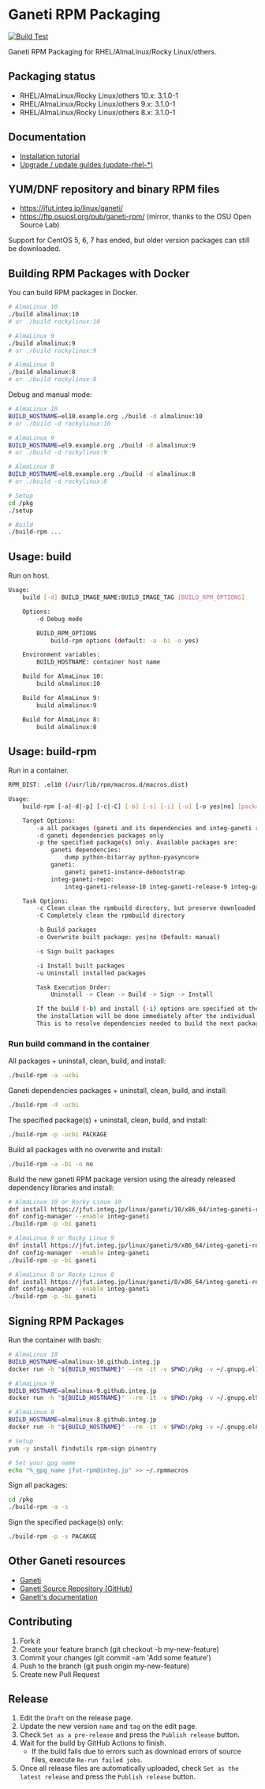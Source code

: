 # Ganeti RPM Packaging

[![Build Test](https://github.com/jfut/ganeti-rpm/workflows/Build%20Test/badge.svg?branch=master)](https://github.com/jfut/ganeti-rpm/actions?query=workflow%3A%22Build+Test%22)

Ganeti RPM Packaging for RHEL/AlmaLinux/Rocky Linux/others.

## Packaging status

- RHEL/AlmaLinux/Rocky Linux/others 10.x: 3.1.0-1
- RHEL/AlmaLinux/Rocky Linux/others 9.x: 3.1.0-1
- RHEL/AlmaLinux/Rocky Linux/others 8.x: 3.1.0-1

## Documentation

- [Installation tutorial](https://github.com/jfut/ganeti-rpm/blob/master/doc/install-rhel.md)
- [Upgrade / update guides (update-rhel-*)](https://github.com/jfut/ganeti-rpm/tree/master/doc)

## YUM/DNF repository and binary RPM files

- https://jfut.integ.jp/linux/ganeti/
- https://ftp.osuosl.org/pub/ganeti-rpm/ (mirror, thanks to the OSU Open Source Lab)

Support for CentOS 5, 6, 7 has ended, but older version packages can still be downloaded.

## Building RPM Packages with Docker

You can build RPM packages in Docker.

```bash
# AlmaLinux 10
./build almalinux:10
# or ./build rockylinux:10

# AlmaLinux 9
./build almalinux:9
# or ./build rockylinux:9

# AlmaLinux 8
./build almalinux:8
# or ./build rockylinux:8
```

Debug and manual mode:

```bash
# AlmaLinux 10
BUILD_HOSTNAME=el10.example.org ./build -d almalinux:10
# or ./build -d rockylinux:10

# AlmaLinux 9
BUILD_HOSTNAME=el9.example.org ./build -d almalinux:9
# or ./build -d rockylinux:9

# AlmaLinux 8
BUILD_HOSTNAME=el8.example.org ./build -d almalinux:8
# or ./build -d rockylinux:8

# Setup
cd /pkg
./setup

# Build
./build-rpm ...
```

## Usage: build

Run on host.

```bash
Usage:
    build [-d] BUILD_IMAGE_NAME:BUILD_IMAGE_TAG [BUILD_RPM_OPTIONS]

    Options:
        -d Debug mode

        BUILD_RPM_OPTIONS
            build-rpm options (default: -a -bi -o yes)

    Environment variables:
        BUILD_HOSTNAME: container host name

    Build for AlmaLinux 10:
        build almalinux:10

    Build for AlmaLinux 9:
        build almalinux:9

    Build for AlmaLinux 8:
        build almalinux:8
```

## Usage: build-rpm

Run in a container.

```bash
RPM_DIST: .el10 (/usr/lib/rpm/macros.d/macros.dist)

Usage:
    build-rpm [-a|-d|-p] [-c|-C] [-b] [-s] [-i] [-u] [-o yes|no] [package...]

    Target Options:
        -a all packages (ganeti and its dependencies and integ-ganeti repo)
        -d ganeti dependencies packages only
        -p the specified package(s) only. Available packages are:
            ganeti dependencies:
                dump python-bitarray python-pyasyncore
            ganeti:
                ganeti ganeti-instance-debootstrap
            integ-ganeti-repo:
                integ-ganeti-release-10 integ-ganeti-release-9 integ-ganeti-release-8

    Task Options:
        -c Clean clean the rpmbuild directory, but preserve downloaded archives
        -C Completely clean the rpmbuild directory

        -b Build packages
        -o Overwrite built package: yes|no (Default: manual)

        -s Sign built packages

        -i Install built packages
        -u Uninstall installed packages

        Task Execution Order:
            Uninstall -> Clean -> Build -> Sign -> Install

        If the build (-b) and install (-i) options are specified at the same time,
        the installation will be done immediately after the individual packages are built.
        This is to resolve dependencies needed to build the next package.
```

### Run build command in the container

All packages + uninstall, clean, build, and install:

```bash
./build-rpm -a -ucbi
```

Ganeti dependencies packages + uninstall, clean, build, and install:

```bash
./build-rpm -d -ucbi
```

The specified package(s) + uninstall, clean, build, and install:

```bash
./build-rpm -p -ucbi PACKAGE
```

Build all packages with no overwrite and install:

```bash
./build-rpm -a -bi -o no
```

Build the new ganeti RPM package version using the already released dependency libraries and install:

```bash
# AlmaLinux 10 or Rocky Linux 10
dnf install https://jfut.integ.jp/linux/ganeti/10/x86_64/integ-ganeti-release-10-1.el10.noarch.rpm
dnf config-manager --enable integ-ganeti
./build-rpm -p -bi ganeti

# AlmaLinux 9 or Rocky Linux 9
dnf install https://jfut.integ.jp/linux/ganeti/9/x86_64/integ-ganeti-release-9-1.el9.noarch.rpm
dnf config-manager --enable integ-ganeti
./build-rpm -p -bi ganeti

# AlmaLinux 8 or Rocky Linux 8
dnf install https://jfut.integ.jp/linux/ganeti/8/x86_64/integ-ganeti-release-8-1.el8.noarch.rpm
dnf config-manager --enable integ-ganeti
./build-rpm -p -bi ganeti
```

## Signing RPM Packages

Run the container with bash:

```bash
# AlmaLinux 10
BUILD_HOSTNAME=almalinux-10.github.integ.jp
docker run -h "${BUILD_HOSTNAME}" --rm -it -v $PWD:/pkg -v ~/.gnupg.el10:/root/.gnupg almalinux:10 bash

# AlmaLinux 9
BUILD_HOSTNAME=almalinux-9.github.integ.jp
docker run -h "${BUILD_HOSTNAME}" --rm -it -v $PWD:/pkg -v ~/.gnupg.el9:/root/.gnupg almalinux:9 bash

# AlmaLinux 8
BUILD_HOSTNAME=almalinux-8.github.integ.jp
docker run -h "${BUILD_HOSTNAME}" --rm -it -v $PWD:/pkg -v ~/.gnupg.el8:/root/.gnupg almalinux:8 bash

# Setup
yum -y install findutils rpm-sign pinentry

# Set your gpg name
echo "%_gpg_name jfut-rpm@integ.jp" >> ~/.rpmmacros
```

Sign all packages:

```bash
cd /pkg
./build-rpm -a -s
```

Sign the specified package(s) only:

```bash
./build-rpm -p -s PACAKGE
```

## Other Ganeti resources

- [Ganeti](http://www.ganeti.org/)
- [Ganeti Source Repository (GitHub)](https://github.com/ganeti/ganeti)
- [Ganeti's documentation](http://docs.ganeti.org/ganeti/current/html/)

## Contributing

1. Fork it
2. Create your feature branch (git checkout -b my-new-feature)
3. Commit your changes (git commit -am 'Add some feature')
4. Push to the branch (git push origin my-new-feature)
5. Create new Pull Request

## Release

1. Edit the `Draft` on the release page.
2. Update the new version `name` and `tag` on the edit page.
3. Check `Set as a pre-release` and press the `Publish release` button.
4. Wait for the build by GitHub Actions to finish.
    - If the build fails due to errors such as download errors of source files, execute `Re-run failed jobs`.
5. Once all release files are automatically uploaded, check `Set as the latest release` and press the `Publish release` button.
